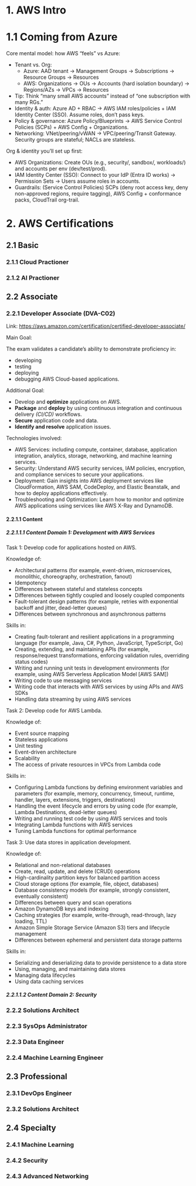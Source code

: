 

# 1. AWS Intro


# 1.1 Coming from Azure

Core mental model: how AWS “feels” vs Azure:

- Tenant vs. Org:
  - Azure: AAD tenant → Management Groups → Subscriptions → Resource Groups → Resources
  - AWS: Organizations → OUs → Accounts (hard isolation boundary) → Regions/AZs → VPCs → Resources
- Tip: Think “many small AWS accounts” instead of “one subscription with many RGs.”
- Identity & auth: Azure AD + RBAC → AWS IAM roles/policies + IAM Identity Center (SSO). Assume roles, don’t pass keys.
- Policy & governance: Azure Policy/Blueprints → AWS Service Control Policies (SCPs) + AWS Config + Organizations.
- Networking: VNet/peering/vWAN → VPC/peering/Transit Gateway. Security groups are stateful; NACLs are stateless.

Org & identity you’ll set up first:

- AWS Organizations: Create OUs (e.g., security/, sandbox/, workloads/) and accounts per env (dev/test/prod).
- IAM Identity Center (SSO): Connect to your IdP (Entra ID works) → Permission Sets → Users assume roles in accounts.
- Guardrails: (Service Control Policies) SCPs (deny root access key, deny non-approved regions, require tagging), AWS Config + conformance packs, CloudTrail org-trail.

# 2. AWS Certifications

## 2.1 Basic

### 2.1.1 Cloud Practioner

### 2.1.2 AI Practioner

## 2.2 Associate

### 2.2.1 Developer Associate (DVA-C02) 

Link: https://aws.amazon.com/certification/certified-developer-associate/

Main Goal:

The exam validates a candidate’s ability to demonstrate proficiency in:
- developing
- testing
- deploying
- debugging AWS Cloud-based applications. 

Additional Goal:
- Develop and **optimize** applications on AWS.
- **Package** and **deploy** by using continuous integration and continuous delivery *(CI/CD)* workflows.
- **Secure** application code and data.
- **Identify and resolve** application issues. 

Technologies involved:

- AWS Services: including compute, container, database, application integration, analytics, storage, networking, and machine learning services.
- Security: Understand AWS security services, IAM policies, encryption, and compliance services to secure your applications.
- Deployment: Gain insights into AWS deployment services like CloudFormation, AWS SAM, CodeDeploy, and Elastic Beanstalk, and how to deploy applications effectively.
- Troubleshooting and Optimization: Learn how to monitor and optimize AWS applications using services like AWS X-Ray and DynamoDB.


#### 2.2.1.1 Content

##### 2.2.1.1.1 Content Domain 1: Development with AWS Services
Task 1: Develop code for applications hosted on AWS.

Knowledge of:
- Architectural patterns (for example, event-driven, microservices, monolithic, choreography, orchestration, fanout)
- Idempotency
- Differences between stateful and stateless concepts
- Differences between tightly coupled and loosely coupled components
- Fault-tolerant design patterns (for example, retries with exponential backoff and jitter, dead-letter queues)
- Differences between synchronous and asynchronous patterns

Skills in:
- Creating fault-tolerant and resilient applications in a programming language (for example, Java, C#, Python, JavaScript, TypeScript, Go)
- Creating, extending, and maintaining APIs (for example, response/request transformations, enforcing validation rules, overriding status codes)
- Writing and running unit tests in development environments (for example, using AWS Serverless Application Model [AWS SAM])
- Writing code to use messaging services
- Writing code that interacts with AWS services by using APIs and AWS SDKs
- Handling data streaming by using AWS services

Task 2: Develop code for AWS Lambda.

Knowledge of:
- Event source mapping
- Stateless applications
- Unit testing
- Event-driven architecture
- Scalability
- The access of private resources in VPCs from Lambda code

Skills in:
- Configuring Lambda functions by defining environment variables and parameters (for example, memory, concurrency, timeout, runtime, handler, layers, extensions, triggers, destinations)
- Handling the event lifecycle and errors by using code (for example, Lambda Destinations, dead-letter queues)
- Writing and running test code by using AWS services and tools
- Integrating Lambda functions with AWS services
- Tuning Lambda functions for optimal performance

Task 3: Use data stores in application development.

Knowledge of:
- Relational and non-relational databases
- Create, read, update, and delete (CRUD) operations
- High-cardinality partition keys for balanced partition access
- Cloud storage options (for example, file, object, databases)
- Database consistency models (for example, strongly consistent, eventually consistent)
- Differences between query and scan operations
- Amazon DynamoDB keys and indexing
- Caching strategies (for example, write-through, read-through, lazy loading, TTL)
- Amazon Simple Storage Service (Amazon S3) tiers and lifecycle management
- Differences between ephemeral and persistent data storage patterns
  
Skills in:
- Serializing and deserializing data to provide persistence to a data store
- Using, managing, and maintaining data stores
- Managing data lifecycles
- Using data caching services

##### 2.2.1.1.2 Content Domain 2: Security


### 2.2.2 Solutions Architect

### 2.2.3 SysOps Administrator

### 2.2.3 Data Engineer

### 2.2.4 Machine Learning Engineer

## 2.3 Professional

### 2.3.1 DevOps Engineer

### 2.3.2 Solutions Architect

## 2.4 Specialty

### 2.4.1 Machine Learning

### 2.4.2 Security

### 2.4.3 Advanced Networking





